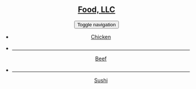 <header>
    <nav id="header-nav" class="navbar navbar-default">
      <div class="container">
        <div class="navbar-header">
          <div class="navbar-brand">
            <a href="index.html" class="pull-left"><h1>Food, LLC</h1>
            </a>
          </div>
          <button type="button" class="navbar-toggle collapsed" data-toggle="collapse" data-target="#collapsable-nav" aria-expanded="true">
            <span class="sr-only">Toggle navigation</span>
            <span class="icon-bar"></span>
            <span class="icon-bar"></span>
            <span class="icon-bar"></span>
          </button>
        </div>
        <div id="collapsable-nav" class="collapse navbar-collapse">
          <ul id="nav-list" class="nav navbar-nav navbar-right visible-xs">
            <li class="text-center">
              <a href="#chicken">
                <span>Chicken</span>
              </a>
            </li>
            <li class="text-center">
              <a href="#beef">
              <hr class="visible-xs">
              <span>Beef</span></a>
            </li>
            <li class="text-center">
              <a href="#sushi">
              <hr class="visible-xs">
              <span>Sushi</span></a>
            </li>
          </ul>
        </div>
      </div>
    </nav>
  </header>
